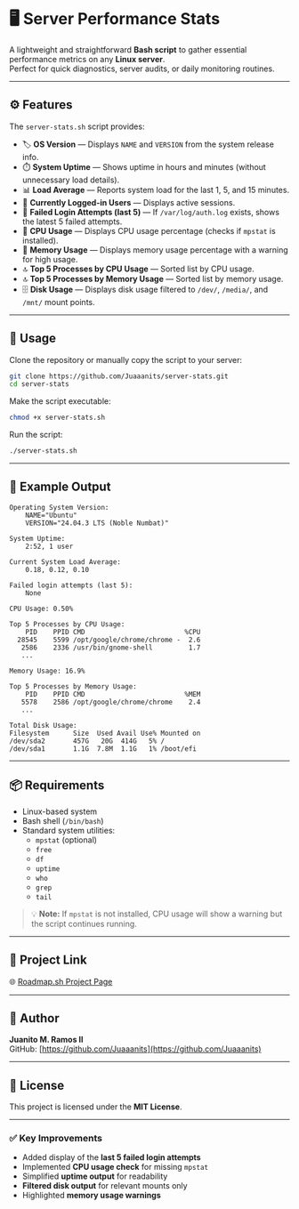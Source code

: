 # 🖥️ Server Performance Stats

A lightweight and straightforward **Bash script** to gather essential performance metrics on any **Linux server**.  
Perfect for quick diagnostics, server audits, or daily monitoring routines.

---

## ⚙️ Features

The `server-stats.sh` script provides:

- 🏷️ **OS Version** — Displays `NAME` and `VERSION` from the system release info.  
- ⏱️ **System Uptime** — Shows uptime in hours and minutes (without unnecessary load details).  
- 📊 **Load Average** — Reports system load for the last 1, 5, and 15 minutes.  
- 👥 **Currently Logged-in Users** — Displays active sessions.  
- 🔐 **Failed Login Attempts (last 5)** — If `/var/log/auth.log` exists, shows the latest 5 failed attempts.  
- 🧠 **CPU Usage** — Displays CPU usage percentage (checks if `mpstat` is installed).  
- 💾 **Memory Usage** — Displays memory usage percentage with a warning for high usage.  
- 🔝 **Top 5 Processes by CPU Usage** — Sorted list by CPU usage.  
- 🔝 **Top 5 Processes by Memory Usage** — Sorted list by memory usage.  
- 🗄️ **Disk Usage** — Displays disk usage filtered to `/dev/`, `/media/`, and `/mnt/` mount points.

---

## 🚀 Usage

Clone the repository or manually copy the script to your server:

```bash
git clone https://github.com/Juaaanits/server-stats.git
cd server-stats
```

Make the script executable:

```bash
chmod +x server-stats.sh
```

Run the script:

```bash
./server-stats.sh
```

---

## 📂 Example Output

```
Operating System Version:
    NAME="Ubuntu"
    VERSION="24.04.3 LTS (Noble Numbat)"

System Uptime:
    2:52, 1 user

Current System Load Average:
    0.18, 0.12, 0.10

Failed login attempts (last 5):
    None

CPU Usage: 0.50%

Top 5 Processes by CPU Usage:
    PID    PPID CMD                         %CPU
  28545    5599 /opt/google/chrome/chrome -  2.6
   2586    2336 /usr/bin/gnome-shell         1.7
   ...

Memory Usage: 16.9%

Top 5 Processes by Memory Usage:
    PID    PPID CMD                         %MEM
   5578    2586 /opt/google/chrome/chrome    2.4
   ...

Total Disk Usage:
Filesystem      Size  Used Avail Use% Mounted on
/dev/sda2       457G   20G  414G   5% /
/dev/sda1       1.1G  7.8M  1.1G   1% /boot/efi
```

---

## 📦 Requirements

- Linux-based system  
- Bash shell (`/bin/bash`)  
- Standard system utilities:
  - `mpstat` (optional)
  - `free`
  - `df`
  - `uptime`
  - `who`
  - `grep`
  - `tail`

> 💡 **Note:** If `mpstat` is not installed, CPU usage will show a warning but the script continues running.

---

## 🔗 Project Link

🌐 [Roadmap.sh Project Page](https://roadmap.sh/projects/server-stats)

---

## 👤 Author

**Juanito M. Ramos II**  
GitHub: [https://github.com/Juaaanits](https://github.com/Juaaanits)

---

## 📜 License

This project is licensed under the **MIT License**.

---

### ✅ Key Improvements

- Added display of the **last 5 failed login attempts**  
- Implemented **CPU usage check** for missing `mpstat`  
- Simplified **uptime output** for readability  
- **Filtered disk output** for relevant mounts only  
- Highlighted **memory usage warnings**
